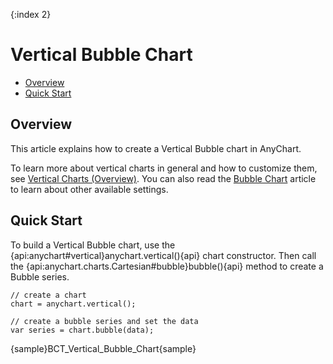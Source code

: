 {:index 2}
# Vertical Bubble Chart

* [Overview](#overview)
* [Quick Start](#quick_start)

## Overview

This article explains how to create a Vertical Bubble chart in AnyChart.

To learn more about vertical charts in general and how to customize them, see [Vertical Charts (Overview)](Overview). You can also read the [Bubble Chart](../Bubble_Chart) article to learn about other available settings.

## Quick Start

To build a Vertical Bubble chart, use the {api:anychart#vertical}anychart.vertical(){api} chart constructor. Then call the {api:anychart.charts.Cartesian#bubble}bubble(){api} method to create a Bubble series.

```
// create a chart
chart = anychart.vertical();

// create a bubble series and set the data
var series = chart.bubble(data);
```

{sample}BCT\_Vertical\_Bubble\_Chart{sample}